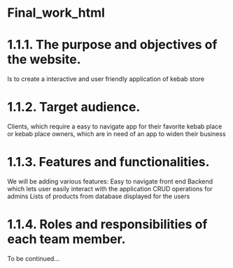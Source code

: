 # Final_work_html


# 1.1.1. The purpose and objectives of the website.  
Is to create a interactive and user friendly application of kebab store

# 1.1.2. Target audience. 
Clients, which require a easy to navigate app for their favorite kebab place or kebab place owners, which are in need of an app to widen their business

# 1.1.3. Features and functionalities. 
We will be adding various features:
Easy to navigate front end 
Backend which lets user easily interact with the application
CRUD operations for admins
Lists of products from database displayed for the users


# 1.1.4. Roles and responsibilities of each team member. 
To be continued...
